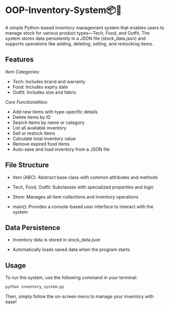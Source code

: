 # OOP-Inventory-System📦🛒

A simple Python-based inventory management system that enables users to manage stock for various product types—Tech, Food, and Outfit. The system stores data persistently in a JSON file (stock_data.json) and supports operations like adding, deleting, selling, and restocking items.


## Features

*Item Categories:*

- Tech: Includes brand and warranty
- Food: Includes expiry date
- Outfit: Includes size and fabric

*Core Functionalities:*

- Add new items with type-specific details
- Delete items by ID
- Search items by name or category
- List all available inventory
- Sell or restock items
- Calculate total inventory value
- Remove expired food items
- Auto-save and load inventory from a JSON file

 ## File Structure

- Item (ABC): Abstract base class with common attributes and methods

- Tech, Food, Outfit: Subclasses with specialized properties and logic

- Store: Manages all item collections and inventory operations

- main(): Provides a console-based user interface to interact with the system

## Data Persistence

- Inventory data is stored in stock_data.json

- Automatically loads saved data when the program starts

## Usage

To run the system, use the following command in your terminal:

```cmd
python inventory_system.py
```
Then, simply follow the on-screen menu to manage your inventory with ease!





